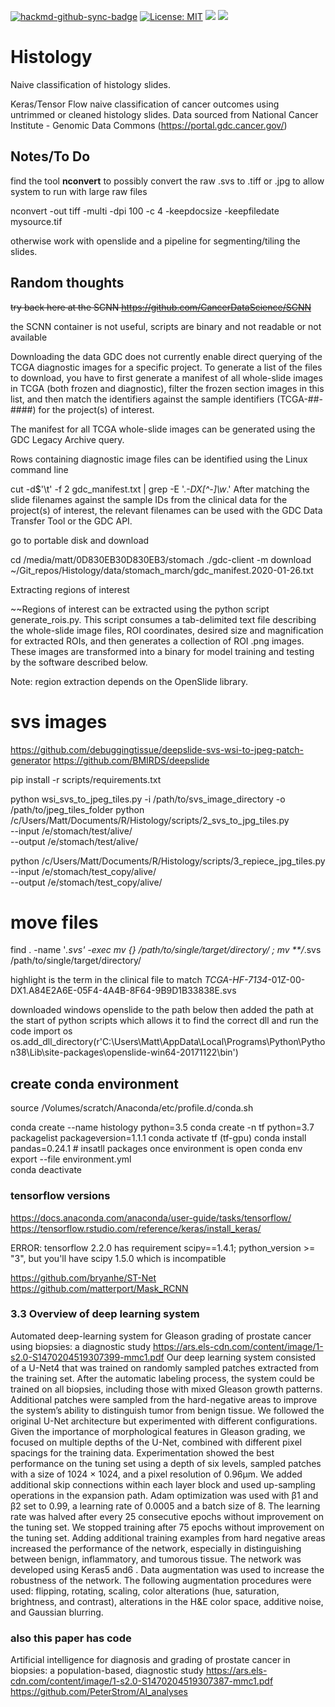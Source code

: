 [![hackmd-github-sync-badge](https://hackmd.io/XwZwgeLYSMm5QzqFmDsWpA/badge)](https://hackmd.io/XwZwgeLYSMm5QzqFmDsWpA)
[![License: MIT](https://img.shields.io/badge/license-MIT-blue.svg)](https://cran.r-project.org/web/licenses/MIT)
[![](https://img.shields.io/github/last-commit/MattBixley/Histology.svg)](https://github.com/MattBixley/Histology/commits/master)
[![](https://img.shields.io/github/languages/code-size/MattBixley/Histology.svg)](https://github.com/MattBixley/Histology)

# Histology
Naive classification of histology slides.

Keras/Tensor Flow naive classification of cancer outcomes using untrimmed or cleaned histology slides.
Data sourced from National Cancer Institute - Genomic Data Commons (https://portal.gdc.cancer.gov/)

## Notes/To Do
find the tool **nconvert** to possibly convert the raw .svs to .tiff or .jpg to allow system to run with large raw files

nconvert -out tiff -multi -dpi 100 -c 4 -keepdocsize -keepfiledate mysource.tif

otherwise work with openslide and a pipeline for segmenting/tiling the slides.


## Random thoughts

~~try back here at the SCNN
https://github.com/CancerDataScience/SCNN~~

the SCNN container is not useful, scripts are binary and not readable or not available

Downloading the data
GDC does not currently enable direct querying of the TCGA diagnostic images for a specific project. To generate a list of the files to download, you have to first generate a manifest of all whole-slide images in TCGA (both frozen and diagnostic), filter the frozen section images in this list, and then match the identifiers against the sample identifiers (TCGA-##-####) for the project(s) of interest.

The manifest for all TCGA whole-slide images can be generated using the GDC Legacy Archive query.

Rows containing diagnostic image files can be identified using the Linux command line

cut -d$'\t' -f 2 gdc_manifest.txt | grep -E '\.*-DX[^-]\w*.'
After matching the slide filenames against the sample IDs from the clinical data for the project(s) of interest, the relevant filenames can be used with the GDC Data Transfer Tool or the GDC API.

go to portable disk and download

cd /media/matt/0D830EB30D830EB3/stomach 
./gdc-client -m download ~/Git_repos/Histology/data/stomach_march/gdc_manifest.2020-01-26.txt

Extracting regions of interest  

~~Regions of interest can be extracted using the python script generate_rois.py. This script consumes a tab-delimited text file describing the whole-slide image files, ROI coordinates, desired size and magnification for extracted ROIs, and then generates a collection of ROI .png images. These images are transformed into a binary for model training and testing by the software described below.

Note: region extraction depends on the OpenSlide library.

# svs images
https://github.com/debuggingtissue/deepslide-svs-wsi-to-jpeg-patch-generator
https://github.com/BMIRDS/deepslide

pip install -r scripts/requirements.txt

python wsi_svs_to_jpeg_tiles.py  -i /path/to/svs_image_directory -o /path/to/jpeg_tiles_folder
python /c/Users/Matt/Documents/R/Histology/scripts/2_svs_to_jpg_tiles.py \
  --input /e/stomach/test/alive/ \
  --output /e/stomach/test/alive/
  
python /c/Users/Matt/Documents/R/Histology/scripts/3_repiece_jpg_tiles.py \
  --input /e/stomach/test_copy/alive/ \
  --output /e/stomach/test_copy/alive/

# move files
find . -name '*.svs' -exec mv {} /path/to/single/target/directory/ \;
mv **/*.svs /path/to/single/target/directory/

highlight is the term in the clinical file to match 
*TCGA-HF-7134*-01Z-00-DX1.A84E2A6E-05F4-4A4B-8F64-9B9D1B33838E.svs

downloaded windows openslide to the path below then added the path at the start of python scripts which allows it to find the correct dll and run the code
import os
os.add_dll_directory(r'C:\Users\Matt\AppData\Local\Programs\Python\Python38\Lib\site-packages\openslide-win64-20171122\bin')

## create conda environment
source /Volumes/scratch/Anaconda/etc/profile.d/conda.sh

conda create --name histology python=3.5
conda create -n tf python=3.7 packagelist packageversion=1.1.1
conda activate tf (tf-gpu)
conda install pandas=0.24.1       # insatll packages once environment is open
conda env export --file environment.yml   
conda deactivate

### tensorflow versions
https://docs.anaconda.com/anaconda/user-guide/tasks/tensorflow/
https://tensorflow.rstudio.com/reference/keras/install_keras/

ERROR: tensorflow 2.2.0 has requirement scipy==1.4.1; python_version >= "3", but you'll have scipy 1.5.0 which is incompatible

https://github.com/bryanhe/ST-Net
https://github.com/matterport/Mask_RCNN


### 3.3 Overview of deep learning system
Automated deep-learning system for Gleason grading of prostate cancer using biopsies: a diagnostic study
https://ars.els-cdn.com/content/image/1-s2.0-S1470204519307399-mmc1.pdf
Our deep learning system consisted of a U-Net4
that was trained on randomly sampled patches extracted from the training set.
After the automatic labeling process, the system could be trained on all biopsies, including those with mixed Gleason growth
patterns. Additional patches were sampled from the hard-negative areas to improve the system’s ability to distinguish tumor
from benign tissue.
We followed the original U-Net architecture but experimented with different configurations. Given the importance of
morphological features in Gleason grading, we focused on multiple depths of the U-Net, combined with different pixel spacings
for the training data. Experimentation showed the best performance on the tuning set using a depth of six levels, sampled
patches with a size of 1024 × 1024, and a pixel resolution of 0.96µm. We added additional skip connections within each
layer block and used up-sampling operations in the expansion path. Adam optimization was used with β1 and β2 set to 0.99,
a learning rate of 0.0005 and a batch size of 8. The learning rate was halved after every 25 consecutive epochs without
improvement on the tuning set. We stopped training after 75 epochs without improvement on the tuning set. Adding additional
training examples from hard negative areas increased the performance of the network, especially in distinguishing between
benign, inflammatory, and tumorous tissue.
The network was developed using Keras5
and6
. Data augmentation was used to increase the robustness of the network. The
following augmentation procedures were used: flipping, rotating, scaling, color alterations (hue, saturation, brightness, and
contrast), alterations in the H&E color space, additive noise, and Gaussian blurring.


### also this paper has code
Artificial intelligence for diagnosis and grading of prostate cancer in biopsies: a population-based, diagnostic study
https://ars.els-cdn.com/content/image/1-s2.0-S1470204519307387-mmc1.pdf
https://github.com/PeterStrom/AI_analyses

